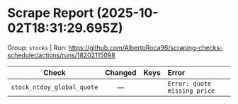 # Scrape Report (2025-10-02T18:31:29.695Z)

Group: `stocks`  |  Run: https://github.com/AlbertoRoca96/scraping-checks-scheduler/actions/runs/18202115098

| Check | Changed | Keys | Error |
|---|:---:|:--|:--|
| `stock_ntdoy_global_quote` | — |  | `Error: quote missing price` |
